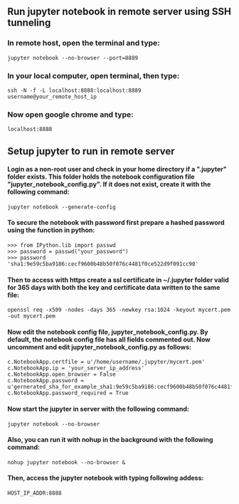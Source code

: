 ## Run jupyter notebook in remote server using SSH tunneling


### In remote host, open the terminal and type:

 ```
 jupyter notebook --no-browser --port=8889
 ```
  
### In your local computer, open terminal, then type:
  
  `ssh -N -f -L localhost:8888:localhost:8889 username@your_remote_host_ip`
  
### Now open google chrome and type:
  
  `localhost:8888`

## Setup jupyter to run in remote server

#### Login as a non-root user and check in your home directory if a ".jupyter" folder exists. This folder holds the notebook configuration file "jupyter_notebook_config.py". If it does not exist, create it with the following command:
	
 `jupyter notebook --generate-config`

#### To secure the notebook with password first prepare a hashed password using the function in python:
	
 ```
 >>> from IPython.lib import passwd
 >>> password = passwd("your_password")
 >>> password
 'sha1:9e59c5ba9186:cecf9600b48b50f076c4481f0ce522d9f091cc90'
 ```

#### Then to access with https create a ssl certificate in ~/.jupyter folder valid for 365 days with both the key and certificate data written to the same file:

 `openssl req -x509 -nodes -days 365 -newkey rsa:1024 -keyout mycert.pem -out mycert.pem`

 #### Now edit the notebook config file, jupyter_notebook_config.py. By default, the notebook config file has all fields commented out. Now uncomment and edit jupyter_notebook_config.py as follows:

 ```
 c.NotebookApp.certfile = u'/home/username/.jupyter/mycert.pem'
 c.NotebookApp.ip = 'your_server_ip_address'
 c.NotebookApp.open_browser = False
 c.NotebookApp.password = u'gernerated_sha_for_example_sha1:9e59c5ba9186:cecf9600b48b50f076c4481f0ce522d9f091cc90'
 c.NotebookApp.password_required = True
 ```

 #### Now start the jupyter in server with the following command:

 `jupyter notebook --no-browser`

 #### Also, you can run it with nohup in the background with the following command:

 `nohup jupyter notebook --no-browser &`

 #### Then, access the jupyter notebook with typing following addess:

 `HOST_IP_ADDR:8888`

